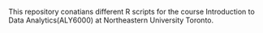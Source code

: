 This repository conatians different R scripts for the course Introduction to Data Analytics(ALY6000) at Northeastern University Toronto.
